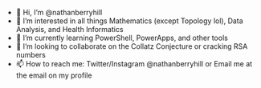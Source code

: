 - 👋 Hi, I’m @nathanberryhill
- 👀 I’m interested in all things Mathematics (except Topology lol), Data Analysis, and Health Informatics
- 📗 I’m currently learning PowerShell, PowerApps, and other tools
- 🧮 I’m looking to collaborate on the Collatz Conjecture or cracking RSA numbers
- 📫 How to reach me: Twitter/Instagram @nathanberryhill or Email me at the email on my profile

<!---
nathanberryhill/nathanberryhill is a ✨ special ✨ repository because its `README.md` (this file) appears on your GitHub profile.
You can click the Preview link to take a look at your changes.
--->
